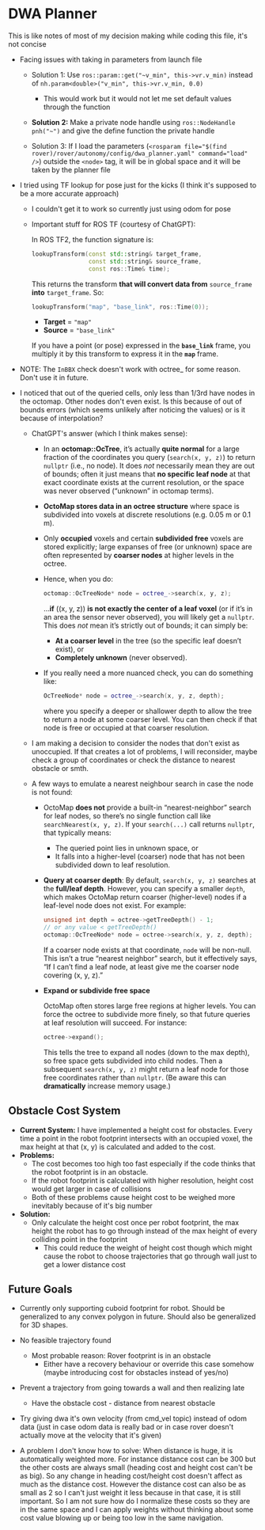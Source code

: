 # DWA Planner
This is like notes of most of my decision making while coding this file, it's not concise

- Facing issues with taking in parameters from launch file
    - Solution 1: Use `ros::param::get("~v_min", this->vr.v_min)` instead of `nh.param<double>("v_min", this->vr.v_min, 0.0)`
        - This would work but it would not let me set default values through the function
    - **Solution 2:** Make a private node handle using `ros::NodeHandle pnh("~")` and give the define function the private handle
    
    - Solution 3: If I load the parameters (`<rosparam file="$(find rover)/rover/autonomy/config/dwa_planner.yaml" command="load" />`) outside the `<node>` tag, it will be in global space and it will be taken by the planner file

- I tried using TF lookup for pose just for the kicks (I think it's supposed to be a more accurate approach)
    - I couldn't get it to work so currently just using odom for pose
    - Important stuff for ROS TF (courtesy of ChatGPT):

        In ROS TF2, the function signature is:

        ```cpp
        lookupTransform(const std::string& target_frame,
                        const std::string& source_frame,
                        const ros::Time& time);
        ```

        This returns the transform **that will convert data from** `source_frame` **into** `target_frame`. So:

        ```cpp
        lookupTransform("map", "base_link", ros::Time(0));
        ```

        - **Target** = `"map"`
        - **Source** = `"base_link"`

        If you have a point (or pose) expressed in the **`base_link`** frame, you multiply it by this transform to express it in the **`map`** frame.


- NOTE: The `InBBX` check doesn't work with octree_ for some reason. Don't use it in future.

- I noticed that out of the queried cells, only less than 1/3rd have nodes in the octomap. Other nodes don't even exist. Is this because of out of bounds errors (which seems unlikely after noticing the values) or is it because of interpolation?
    - ChatGPT's answer (which I think makes sense): 
        - In an **octomap::OcTree**, it’s actually **quite normal** for a large fraction of the coordinates you query (`search(x, y, z)`) to return `nullptr` (i.e., no node). It does *not* necessarily mean they are out of bounds; often it just means that **no specific leaf node** at that exact coordinate exists at the current resolution, or the space was never observed (“unknown” in octomap terms).
        - **OctoMap stores data in an octree structure** where space is subdivided into voxels at discrete resolutions (e.g. 0.05 m or 0.1 m).  
        - Only **occupied** voxels and certain **subdivided free** voxels are stored explicitly; large expanses of free (or unknown) space are often represented by **coarser nodes** at higher levels in the octree.
        - Hence, when you do:

            ```cpp
            octomap::OcTreeNode* node = octree_->search(x, y, z);
            ```
            …**if** \((x, y, z)\) **is not exactly the center of a leaf voxel** (or if it’s in an area the sensor never observed), you will likely get a `nullptr`. This does *not* mean it’s strictly out of bounds; it can simply be:
            - **At a coarser level** in the tree (so the specific leaf doesn’t exist), or  
            - **Completely unknown** (never observed).  

        - If you really need a more nuanced check, you can do something like:
            ```cpp
            OcTreeNode* node = octree_->search(x, y, z, depth);
            ```
            where you specify a deeper or shallower depth to allow the tree to return a node at some coarser level. You can then check if that node is free or occupied at that coarser resolution.
    - I am making a decision to consider the nodes that don't exist as unoccupied. If that creates a lot of problems, I will reconsider, maybe check a group of coordinates or check the distance to nearest obstacle or smth.

    - A few ways to emulate a nearest neighbour search in case the node is not found:
        - OctoMap **does not** provide a built-in “nearest-neighbor” search for leaf nodes, so there’s no single function call like `searchNearest(x, y, z)`. If your `search(...)` call returns `nullptr`, that typically means:

            - The queried point lies in unknown space, or  
            - It falls into a higher-level (coarser) node that has not been subdivided down to leaf resolution.
        - **Query at coarser depth**:
            By default, `search(x, y, z)` searches at the **full/leaf depth**. However, you can specify a smaller `depth`, which makes OctoMap return coarser (higher-level) nodes if a leaf-level node does not exist. For example:

            ```cpp
            unsigned int depth = octree->getTreeDepth() - 1; 
            // or any value < getTreeDepth()
            octomap::OcTreeNode* node = octree->search(x, y, z, depth);
            ```

            If a coarser node exists at that coordinate, `node` will be non-null. This isn’t a true “nearest neighbor” search, but it effectively says, “If I can’t find a leaf node, at least give me the coarser node covering (x, y, z).” 
        
        - **Expand or subdivide free space**

            OctoMap often stores large free regions at higher levels. You can force the octree to subdivide more finely, so that future queries at leaf resolution will succeed. For instance:
            ```cpp
            octree->expand();
            ```
            This tells the tree to expand all nodes (down to the max depth), so free space gets subdivided into child nodes. Then a subsequent `search(x, y, z)` might return a leaf node for those free coordinates rather than `nullptr`. (Be aware this can **dramatically** increase memory usage.)
## Obstacle Cost System

- **Current System:** I have implemented a height cost for obstacles. Every time a point in the robot footprint intersects with an occupied voxel, the max height at that (x, y) is calculated and added to the cost.
- **Problems:**
    - The cost becomes too high too fast especially if the code thinks that the robot footprint is in an obstacle.
    - If the robot footprint is calculated with higher resolution, height cost would get larger in case of collisions
    - Both of these problems cause height cost to be weighed more inevitably because of it's big number
- **Solution:**
    - Only calculate the height cost once per robot footprint, the max height the robot has to go through instead of the max height of every colliding point in the footprint
        - This could reduce the weight of height cost though which might cause the robot to choose trajectories that go through wall just to get a lower distance cost


## Future Goals

- Currently only supporting cuboid footprint for robot. Should be generalized to any convex polygon in future. Should also be generalized for 3D shapes.
- No feasible trajectory found
    - Most probable reason: Rover footprint is in an obstacle
        - Either have a recovery behaviour or override this case somehow (maybe introducing cost for obstacles instead of yes/no)
- Prevent a trajectory from going towards a wall and then realizing late
    - Have the obstacle cost - distance from nearest obstacle
- Try giving dwa it's own velocity (from cmd_vel topic) instead of odom data (just in case odom data is really bad or in case rover doesn't actually move at the velocity that it's given)

- A problem I don't know how to solve: When distance is huge, it is automatically weighted more. For instance distance cost can be 300 but the other costs are always small (heading cost and height cost can't be as big). So any change in heading cost/height cost doesn't affect as much as the distance cost. However the distance cost can also be as small as 2 so I can't just weight it less because in that case, it is still important. So I am not sure how do I normalize these costs so they are in the same space and I can apply weights without thinking about some cost value blowing up or being too low in the same navigation.